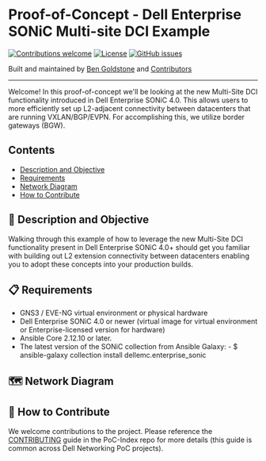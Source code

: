 # Proof-of-Concept - Dell Enterprise SONiC Multi-site DCI Example


[![Contributions welcome](https://img.shields.io/badge/contributions-welcome-orange.svg)](#-how-to-contribute)
[![License](https://img.shields.io/badge/license-MIT-blue.svg)](https://github.com/Dell-Networking/PoC-DCI-Multisite-DES/blob/main/LICENSE.md)
[![GitHub issues](https://img.shields.io/github/issues/Dell-Networking/PoC-DCI-Multisite-DES)](https://github.com/Dell-Networking/PoC-DCI-Multisite-DES/issues)

Built and maintained by [Ben Goldstone](https://github.com/benjamingoldstone/) and [Contributors](https://github.com/Dell-Networking/PoC-DCI-Multisite-DES/graphs/contributors)

------------------

Welcome! In this proof-of-concept we'll be looking at the new Multi-Site DCI functionality introduced in Dell Enterprise SONiC 4.0. This allows users to more efficiently set up L2-adjacent connectivity between datacenters that are running VXLAN/BGP/EVPN. For accomplishing this, we utilize border gateways (BGW).

## Contents

- [Description and Objective](#-description-and-objective)
- [Requirements](#-requirements)
- [Network Diagram](#-network-diagram)
- [How to Contribute](#-how-to-contribute)


## 🚀 Description and Objective

Walking through this example of how to leverage the new Multi-Site DCI functionality present in Dell Enterprise SONiC 4.0+ should get you familiar with building out L2 extension connectivity between datacenters enabling you to adopt these concepts into your production builds.


## 📋 Requirements

  * GNS3 / EVE-NG virtual environment or physical hardware
  * Dell Enterprise SONiC 4.0 or newer (virtual image for virtual environment or Enterprise-licensed version for hardware)
  * Ansible Core 2.12.10 or later.
  * The latest version of the SONiC collection from Ansible Galaxy:
		  - $ ansible-galaxy collection install dellemc.enterprise_sonic
## 🗺️ Network Diagram

## 👏 How to Contribute

We welcome contributions to the project. Please reference the [CONTRIBUTING](https://github.com/Dell-Networking/PoC-Index/blob/main/CONTRIBUTING.md) guide in the PoC-Index repo for more details (this guide is common across Dell Networking PoC projects).



